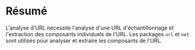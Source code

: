 # Résumé

L'analyse d'URL nécessite l'analyse d'une URL d'échantillonnage et l'extraction des composants individuels de l'URL. Les packages `url` et `net` sont utilisés pour analyser et extraire les composants de l'URL.
